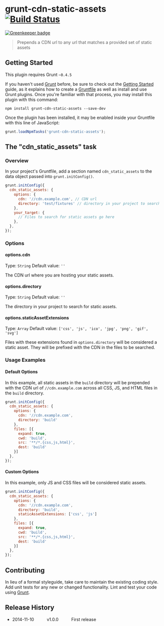 # grunt-cdn-static-assets [![Build Status](https://travis-ci.org/ebello/grunt-cdn-static-assets.svg?branch=master)](https://travis-ci.org/ebello/grunt-cdn-static-assets)

[![Greenkeeper badge](https://badges.greenkeeper.io/ebello/grunt-cdn-static-assets.svg)](https://greenkeeper.io/)

> Prepends a CDN url to any url that matches a provided set of static assets

## Getting Started
This plugin requires Grunt `~0.4.5`

If you haven't used [Grunt](http://gruntjs.com/) before, be sure to check out the [Getting Started](http://gruntjs.com/getting-started) guide, as it explains how to create a [Gruntfile](http://gruntjs.com/sample-gruntfile) as well as install and use Grunt plugins. Once you're familiar with that process, you may install this plugin with this command:

```shell
npm install grunt-cdn-static-assets --save-dev
```

Once the plugin has been installed, it may be enabled inside your Gruntfile with this line of JavaScript:

```js
grunt.loadNpmTasks('grunt-cdn-static-assets');
```

## The "cdn_static_assets" task

### Overview
In your project's Gruntfile, add a section named `cdn_static_assets` to the data object passed into `grunt.initConfig()`.

```js
grunt.initConfig({
  cdn_static_assets: {
    options: {
      cdn: '//cdn.example.com', // CDN url
      directory: 'test/fixtures' // directory in your project to search for static assets
    },
    your_target: {
      // Files to search for static assets go here
    },
  },
});
```

### Options

#### options.cdn
Type: `String`
Default value: `''`

The CDN url where you are hosting your static assets.

#### options.directory
Type: `String`
Default value: `''`

The directory in your project to search for static assets.

#### options.staticAssetExtensions
Type: `Array`
Default value: `['css', 'js', 'ico', 'jpg', 'png', 'gif', 'svg']`

Files with these extensions found in `options.directory` will be considered a static asset. They will be prefixed with the CDN in the files to be searched.

### Usage Examples

#### Default Options
In this example, all static assets in the `build` directory will be prepended with the CDN url of `//cdn.example.com` across all CSS, JS, and HTML files in the `build` directory.

```js
grunt.initConfig({
  cdn_static_assets: {
    options: {
      cdn: '//cdn.example.com',
      directory: 'build'
    },
    files: [{
      expand: true,
      cwd: 'build',
      src: '**/*.{css,js,html}',
      dest: 'build'
    }]
  },
});
```

#### Custom Options
In this example, only JS and CSS files will be considered static assets.

```js
grunt.initConfig({
  cdn_static_assets: {
    options: {
      cdn: '//cdn.example.com',
      directory: 'build',
      staticAssetExtensions: ['css', 'js']
    },
    files: [{
      expand: true,
      cwd: 'build',
      src: '**/*.{css,js,html}',
      dest: 'build'
    }]
  },
});
```

## Contributing
In lieu of a formal styleguide, take care to maintain the existing coding style. Add unit tests for any new or changed functionality. Lint and test your code using [Grunt](http://gruntjs.com/).

## Release History
* 2014-11-10   v1.0.0   First release
